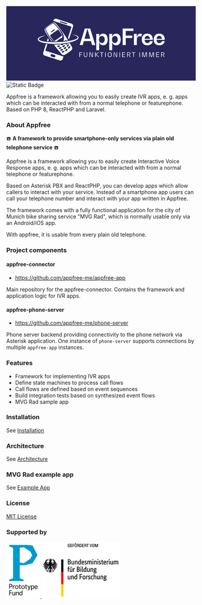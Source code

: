 <div align="center">
    <a href="https://www.appfree.me/"><img src="https://github.com/appfree-me/appfree-app/raw/main/images/logos/appfree.png"></img></a>
</div>

<!--<img alt="Static Badge" src="https://img.shields.io/badge/Laravel-12-red?link=https%3A%2F%2Flaravel.com%2F&link=https%3A%2F%2Flaravel.com%2F"></img>-->

<img alt="Static Badge" src="https://img.shields.io/badge/Laravel-12-blue?link=https%3A%2F%2Flaravel.com%2Fdocs%2F12.x%2Freleases">

Appfree is a framework allowing you to easily create IVR apps, e. g. apps which can be interacted with from a normal telephone or featurephone. Based on PHP 8, ReactPHP and Laravel.

### About Appfree
 ☎️ **A framework to provide smartphone-only services via plain old telephone service** ☎️

Appfree is a framework allowing you to easily create Interactive Voice Response apps, e. g. apps which can be interacted with from a normal telephone or featurephone. 

Based on Asterisk PBX and ReactPHP, you can develop apps which allow callers to interact with your service. Instead of a smartphone app users can call your telephone number and interact with your app written in Appfree.


The framework comes with a fully functional application for the city of Munich bike sharing service "MVG Rad", which is normally usable only via an Android/iOS app.  

With appfree, it is usable from every plain old telephone.


### Project components

#### appfree-connector

- https://github.com/appfree-me/appfree-app

Main repository for the appfree-connector. Contains the framework and application logic for IVR apps.

#### appfree-phone-server

- https://github.com/appfree-me/phone-server

Phone server backend providing connectivity to the phone network via Asterisk application. One instance of `phone-server` supports connections by multiple `appfree-app` instances.

### Features

  - Framework for implementing IVR apps
  - Define state machines to process call flows
  - Call flows are defined based on event sequences
  - Build integration tests based on synthesized event flows
  - MVG Rad sample app

### Installation 

See [Installation](./README-install.md)

### Architecture

See [Architecture](./README-architecture.md)

### MVG Rad example app

See [Example App](./README-apps.md)

### License

[MIT License](LICENSE.md)

### Supported by

<a href="https://prototypefund.de/">
  <img class="logo-other" src="images/logos/ptf.png" height="150"/>
</a>
<a href="https://www.bmbf.en/">
  <img src="images/logos/bmbf_de.jpg" height="150"/>
</a>

